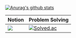 [![Anurag's github stats](https://github-readme-stats.vercel.app/api?username=hongsusoo&hide=issues&show_icons=true&theme=dracula)](https://github.com/anuraghazra/github-readme-stats)

|Notion|Problem Solving|
|---|---|
|<a href="https://www.notion.so/PJT_Master-c921c5973d2a440fa4e60053cb7ed289" target="_blank"><img src="https://img.shields.io/badge/Notion-000000?style=flat-square&logo=Notion&logoColor=white"/></a>|[![Solved.ac](http://mazassumnida.wtf/api/mini/generate_badge?boj=hyhgoodgo7)](https://solved.ac/hyhgoodgo7)|
